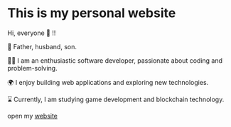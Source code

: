 # This is my personal website

Hi, everyone 👋 !!

👨 Father, husband, son.

👨‍💻 I am an enthusiastic software developer, passionate about coding and problem-solving.

🌍 I enjoy building web applications and exploring new technologies.

⌛️ Currently, I am studying game development and blockchain technology.


open my [website](https://me.bitedance.fun)